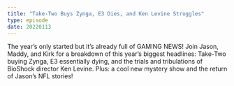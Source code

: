 ```yaml
---
title: "Take-Two Buys Zynga, E3 Dies, and Ken Levine Struggles"
type: episode
date: 20220113
---
```

The year’s only started but it’s already full of GAMING NEWS! Join Jason, Maddy, and Kirk for a breakdown of this year’s biggest headlines: Take-Two buying Zynga, E3 essentially dying, and the trials and tribulations of BioShock director Ken Levine. Plus: a cool new mystery show and the return of Jason’s NFL stories!